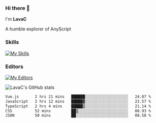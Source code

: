 ### Hi there 👋
I'm **LavaC**

A humble explorer of AnyScript

### Skills
[![My Skills](https://skillicons.dev/icons?i=js,ts,vue,nodejs,nuxtjs,astro,solidjs,tailwind)](https://skillicons.dev)

### Editors
[![My Editors](https://skillicons.dev/icons?i=neovim,vscode)](https://skillicons.dev)

![LavaC's GitHub stats](https://github-readme-stats.vercel.app/api?username=LavaCxx&show_icons=true&theme=synthwave)

<!--START_SECTION:waka-->

```txt
Vue.js       2 hrs 21 mins   ██████░░░░░░░░░░░░░░░░░░░   24.07 %
JavaScript   2 hrs 12 mins   █████▓░░░░░░░░░░░░░░░░░░░   22.57 %
TypeScript   2 hrs 4 mins    █████▒░░░░░░░░░░░░░░░░░░░   21.14 %
CSS          52 mins         ██▒░░░░░░░░░░░░░░░░░░░░░░   08.93 %
JSON         50 mins         ██░░░░░░░░░░░░░░░░░░░░░░░   08.58 %
```

<!--END_SECTION:waka-->
